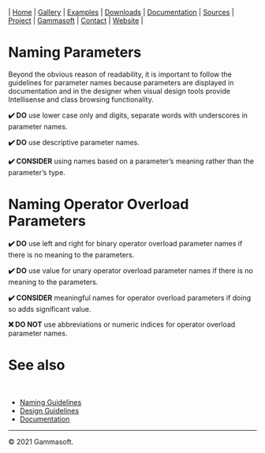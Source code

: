 | [Home](home.md) | [Gallery](gallery.md) | [Examples](examples.md) | [Downloads](downloads.md) | [Documentation](documentation.md) | [Sources](https://github.com/gammasoft71/xtd) | [Project](https://sourceforge.net/projects/xtdpro/) | [Gammasoft](gammasoft.md)  | [Contact](contact.md) | [Website](https://gammasoft71.wixsite.com/xtdpro) |

# Naming Parameters

Beyond the obvious reason of readability, it is important to follow the guidelines for parameter names because parameters are displayed in documentation and in the designer when visual design tools provide Intellisense and class browsing functionality.

**✔️ DO** use lower case only and digits, separate words with underscores in parameter names.

**✔️ DO** use descriptive parameter names.

**✔️ CONSIDER** using names based on a parameter’s meaning rather than the parameter’s type.

# Naming Operator Overload Parameters

**✔️ DO** use left and right for binary operator overload parameter names if there is no meaning to the parameters.

**✔️ DO** use value for unary operator overload parameter names if there is no meaning to the parameters.

**✔️ CONSIDER** meaningful names for operator overload parameters if doing so adds significant value.

**❌ DO NOT** use abbreviations or numeric indices for operator overload parameter names.

# See also
​
* [Naming Guidelines](naming_guidelines.md)
* [Design Guidelines](design_guidelines.md)
* [Documentation](documentation.md)

______________________________________________________________________________________________

© 2021 Gammasoft.
